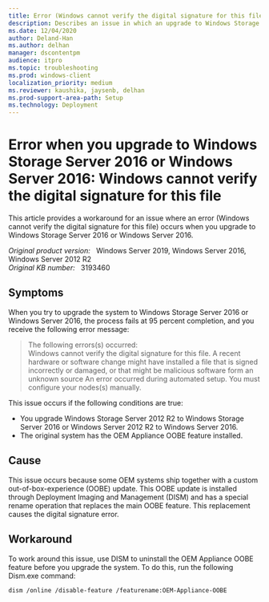 ```yaml
---
title: Error (Windows cannot verify the digital signature for this file) occurs when you upgrade to Windows Storage Server 2016 or Windows Server 2016
description: Describes an issue in which an upgrade to Windows Storage Server 2016 or Windows Server 2016 fails at 95 percent completion.
ms.date: 12/04/2020
author: Deland-Han
ms.author: delhan
manager: dscontentpm
audience: itpro
ms.topic: troubleshooting
ms.prod: windows-client
localization_priority: medium
ms.reviewer: kaushika, jaysenb, delhan
ms.prod-support-area-path: Setup
ms.technology: Deployment
---
```

# Error when you upgrade to Windows Storage Server 2016 or Windows Server 2016: Windows cannot verify the digital signature for this file

This article provides a workaround for an issue where an error (Windows cannot verify the digital signature for this file) occurs when you upgrade to Windows Storage Server 2016 or Windows Server 2016.

_Original product version:_ &nbsp; Windows Server 2019, Windows Server 2016, Windows Server 2012 R2  
_Original KB number:_ &nbsp; 3193460

## Symptoms

When you try to upgrade the system to Windows Storage Server 2016 or Windows Server 2016, the process fails at 95 percent completion, and you receive the following error message:

> The following errors(s) occurred:  
Windows cannot verify the digital signature for this file. A recent hardware or software change might have installed a file that is signed incorrectly or damaged, or that might be malicious software form an unknown source An error occurred during automated setup. You must configure your nodes(s) manually.

This issue occurs if the following conditions are true:

- You upgrade Windows Storage Server 2012 R2 to Windows Storage Server 2016 or Windows Server 2012 R2 to Windows Server 2016.
- The original system has the OEM Appliance OOBE feature installed.

## Cause

This issue occurs because some OEM systems ship together with a custom out-of-box-experience (OOBE) update. This OOBE update is installed through Deployment Imaging and Management (DISM) and has a special rename operation that replaces the main OOBE feature. This replacement causes the digital signature error.

## Workaround

To work around this issue, use DISM to uninstall the OEM Appliance OOBE feature before you upgrade the system. To do this, run the following Dism.exe command:

```console
dism /online /disable-feature /featurename:OEM-Appliance-OOBE
```
